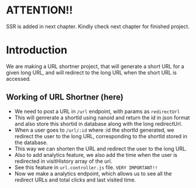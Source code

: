 # ATTENTION!!

SSR is added in next chapter. Kindly check next chapter for finished project.

# Introduction

We are making a URL shortner project, that will generate a short URL for a given long URL, and will redirect to the long URL when the short URL is accessed.

## Working of URL Shortner (here)

- We need to post a URL in `/url` endpoint, with params as `redirectUrl`
- This will genrerate a shortId using nanoid and return the id in json format and also store this shortid in database along with the long redirectUrl.
- When a user goes to `/url/:id` where :id the shortId generated, we redirect the user to the long URL, corresponding to the shortId stored in the database.
- This way we can shorten the URL and redirect the user to the long URL.
- Also to add analytics feature, we also add the time when the user is redirected in visitHistory array of the url. 
- See this feature in `url.controller.js` file. `VERY IMPORTANT!!`
- Now we make a analytics endpoint, which allows us to see all the redirect URLs and total clicks and last visited time.